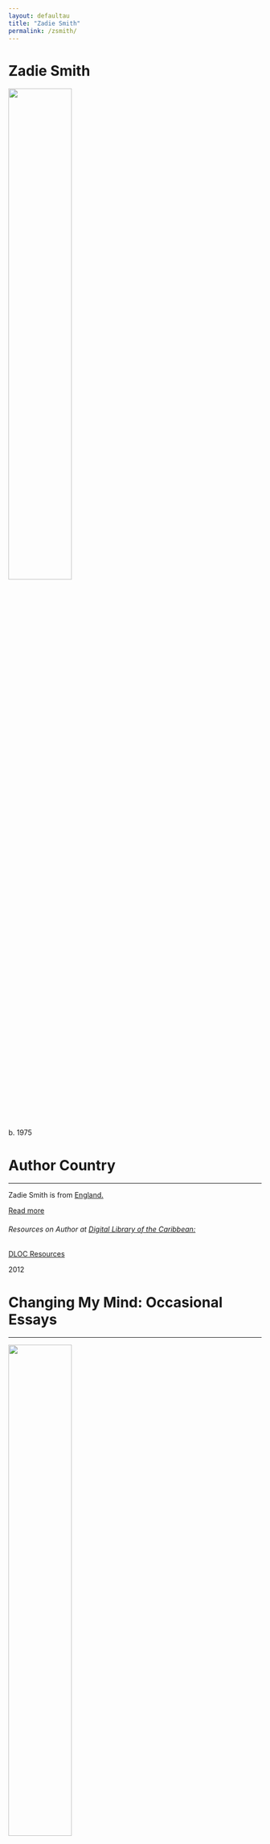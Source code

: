 ```yaml
---
layout: defaultau
title: "Zadie Smith"
permalink: /zsmith/
---
```

<!-- partial:index.partial.html -->
<div class="content">
     <h1>Zadie Smith</h1>
    <div class="quote">
        <div><img src="http://t2.gstatic.com/licensed-image?q=tbn:ANd9GcSSkEqsXcGNMED-y756RJrnriUmA33MgQbALbQTq5GblwDrZJ9AOqeMkKa8sR4m3czrIZTQdZbAuP9kelM" height="50%" width = "50%" class="logo"></div>
    </div>
    <div class="timeline">
        <div style="padding-bottom:100px;"></div>
        <div class="block">
             <div class="date right"><p class="right">b. 1975</p></div>
            <div class="dot"></div>
            <div class="left first">
            <div class="author_country">
                <h1>Author Country</h1><hr>
          <div class="aclocation">  <p>Zadie Smith is from <a href="{{ site.baseurl }}/11/">England.</a></p></div>
              <div class="acreadmore">  <a href="https://en.wikipedia.org/wiki/Zadie_Smith" target="_blank">Read more</a></div>
             <div class="aclocation">  <h6>Resources on Author at <a href="https://dloc.com">Digital Library of the Caribbean:</a></h6></div> 
       <div class="dlocresources"><a href="https://www.dloc.com/UF00096005/00010/images/144" target="_blank">DLOC Resources</a></div>
            </div>
            </div>
            </div>
        <div class="block">
            <div class="date left"><p class="left">2012</p></div>
            <div class="dot"></div>
            <div class="right">
                <h1>Changing My Mind: Occasional Essays</h1><hr>
                <p><img src="https://m.media-amazon.com/images/I/41xM-gk4oeL.jpg" height="50%" width = "50%"></p>
                <p>
                Language: English<br/>
                Publisher: Hamish Hamilton Canada<br/>
                Pub_location: Toronto, ON, Canada<br/>
                Genre: Nonfiction<br/>
                Length: 324<br/>                   </p>
            </div>
        </div>
       <div class="block">
            <div class="date right"><p class="right">2016</p></div>
            <div class="dot"></div>
            <div class="left">
                <h1>De La Beauté</h1><hr>
                <p><img src="https://m.media-amazon.com/images/I/41GZakDpueL._SX302_BO1,204,203,200_.jpg" height="50%" width = "50%"></p>
                <p>
                Co-Author: Philippe Aronson 
	    Language: French<br/>
                Publisher: Gallimard<br/>
                Pub_location: Paris, France<br/>
                Genre: Fiction (Novel)<br/>
                Length: 608<br/>                   </p>
            </div>
        </div>
       <div class="block">
            <div class="date left"><p class="left">2017</p></div>
            <div class="dot"></div>
            <div class="right">
                <h1>Biale Zeby</h1><hr>
                <p><img src="https://m.media-amazon.com/images/I/51OKfjBOq1L._SY291_BO1,204,203,200_QL40_FMwebp_.jpg" height="50%" width = "50%"></p>
                <p>
                Co-Author(s): Zbigniew Batko; Spoleczny Instytut Wydawniczy Znak
	    Language: Polish<br/>
                Publisher: Wydawnictwo Znak<br/>
                Pub_location: Krakow, Poland<br/>
                Genre: Fiction (Novel)<br/>
                Length: 526 <br/>                   </p>
            </div>
        </div>
<div class="block">
            <div class="date right"><p class="right">2000</p></div>
            <div class="dot"></div>
            <div class="left">
                <h1>White Teeth</h1><hr>
                <p><img src="https://m.media-amazon.com/images/I/51kYGxXkUIL._SX324_BO1,204,203,200_.jpg" height="50%" width = "50%"></p>
                <p>
                Co-Author(s): Lenny Henry 
	            Language: English<br/>
                Publisher: Random House Digital, Inc.<br/>
                Pub_location: New York, NY, United States<br/>
                Genre: Fiction (Novel)<br/>
                Length: 560<br/>                   </p>
            </div>
        </div>
       <div class="block">
            <div class="date left"><p class="left">2019</p></div>
            <div class="dot"></div>
            <div class="right">
                <h1>Feel Free: Essays</h1><hr>
                <p><img src="https://m.media-amazon.com/images/I/51y3hA3bGKL._SY291_BO1,204,203,200_QL40_ML2_.jpg" height="50%" width = "50%"></p>
                <p>
                Language: English<br/>
                Publisher: Penguin<br/>
                Pub_location: London, England<br/>
                Genre: Nonfiction<br/>
                Length: 480<br/>                   </p>
            </div>
        </div>
       <div class="block">
            <div class="date right"><p class="right">2019</p></div>
            <div class="dot"></div>
            <div class="left">
                <h1>Zähne Zeigen Roman</h1><hr>
                <p><img src="https://m.media-amazon.com/images/I/51ZK4pvjR0L._SY264_BO1,204,203,200_QL40_ML2_.jpg" height="50%" width = "50%"></p>
                <p>
                Co-Author(s): Ulrike Wasel; Klaus Timmermann, 
	    Language: German<br/>
                Publisher: M. Buchergilde Gutenberg<br/>
                Pub_location: Frankfurt, Germany<br/>
                Genre: Fiction (Novel)<br/>
                Length: 656<br/>                   </p>
            </div>
        </div>
       <div class="block">
            <div class="date left"><p class="left">2020</p></div>
            <div class="dot"></div>
            <div class="right">
                <h1>Dinti Albi</h1><hr>
                <p><img src="https://www.bookblog.ro/wp-content/uploads/Carte_Dinti-albi_46804c.jpg" height="50%" width = "50%"></p>
                <p>
                Language: English<br/>
                Publisher: Litera Media Group<br/>
                Pub_location: Bucuresti, Romania<br/>
                Genre: Fiction (Novel)<br/>
                Length: 568<br/>                   </p>
            </div>
        </div>
      <div class="block">
            <div class="date right"><p class="right">2021</p></div>
            <div class="dot"></div>
            <div class="left">
                <h1>NW</h1><hr>
                <p><img src="https://upload.wikimedia.org/wikipedia/en/9/9d/NWbookcover.jpg" height="50%" width = "50%"></p>
                <p>
                Language: English<br/>
                Publisher: Penguin<br/>
                Pub_location: Amsterdam, Netherlands<br/>
                Genre: Fiction (Novel)<br/>
                Length: 304<br/>                   </p>
            </div>
        </div>
       <div class="block">
            <div class="date left"><p class="left">2021</p></div>
            <div class="dot"></div>
            <div class="right">
                <h1>The Embassy Of Cambodia</h1><hr>
                <p><img src="https://images-na.ssl-images-amazon.com/images/S/compressed.photo.goodreads.com/books/1394764120i/17565927.jpg" height="50%" width = "50%"></p>
                <p>
                Co-Author(s): Daniela Anton 
	    Language: English<br/>
                Publisher: Ernst Klett Sprachen GmbH<br/>
                Pub_location: Stuttgart, Germany<br/>
                Genre: Fiction (Novel)<br/>
                Length: 70<br/>                   </p>
            </div>
        </div>
       <div class="block">
            <div class="date right"><p class="right">2021</p></div>
            <div class="dot"></div>
            <div class="left">
                <h1>On Beauty</h1><hr>
                <p><img src="https://images-na.ssl-images-amazon.com/images/S/compressed.photo.goodreads.com/books/1598196388i/3679.jpg" height="50%" width = "50%"></p>
                <p>
                Co-Author(s): Peter Francis James
	    Language: English<br/>
                Publisher: Penguin Books<br/>
                Pub_location: London, England<br/>
                Genre: Fiction (Novel)<br/>
                Length: 445<br/>                   </p>
            </div>
        </div>
       <div class="block">
            <div class="date left"><p class="left">32</p></div>
            <div class="dot"></div>
            <div class="right">
                <h1>Weirdo</h1><hr>
                <p><img src="https://m.media-amazon.com/images/I/41rArONm2PL._SX383_BO1,204,203,200_.jpg" height="50%" width = "50%"></p>
                <p>
                Co-Author(s): Nick Laird; Magenta Fox, 
	    Language: English<br/>
                Publisher: Puffin<br/>
                Pub_location: London, England<br/>
                Genre: Fiction (Novel)<br/>
                Length: <br/>                   </p>
            </div>
        </div>
<!-- partial -->
<script src='https://cdnjs.cloudflare.com/ajax/libs/jquery/3.1.1/jquery.min.js'></script><script  src="{{ site.baseurl }}/assets/js/authorscript.js"></script>